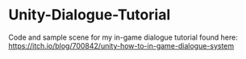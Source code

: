 # Unity-Dialogue-Tutorial
Code and sample scene for my in-game dialogue tutorial found here: https://itch.io/blog/700842/unity-how-to-in-game-dialogue-system
